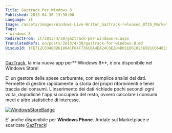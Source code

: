 ```yaml
---
Title: Gaztrack Per Windows 8
Published: 2013-04-30 13:30:00
Language: it
Image: /assets/images/Windows-Live-Writer_GazTrack-released_8735_MarketPlace_TileIcon_3_100x100.jpg
Tags:
- windows 8
RedirectFrom: it/2013/4/30/gaztrack-per-windows-8.aspx
TranslatedRefs: en/posts/2013/4/30/gaztrack-for-windows-8.md
DisqusId: 1FE712C034B0D6186ACF04F736CBA4EA24C6E2D4D6EED610256581C6648EDB34
---
```

<a href="http://apps.microsoft.com/windows/app/gaztrack/eceb7138-50de-404d-94cb-474d86544720" target="_blank">GazTrack</a>, la mia nuova app per<span>** Windows 8**, è ora disponibile nel </span> Windows Store!

E' un gestore delle spese carburante, con semplice analisi dei dati. Permette di gestire rapidamente la storia dei propri rifornimenti e tener traccia dei consumi. L'inserimento dei dati richiede pochi secondi ogni volta, dopodiché l'app si occuperà del resto, ovvero calcolare i consumi medi e altre statistiche di interesse.

<a href="http://apps.microsoft.com/windows/app/gaztrack/eceb7138-50de-404d-94cb-474d86544720" target="_blank">![WindowsStoreBadge](/assets/images/winstore_badge_200x64.jpg)</a>

E' anche disponibile per **Windows Phone**. Andate sul Marketplace e scaricate <a href="http://windowsphone.com/s?appid=a783aac4-7fee-4370-b8cd-073137b1ff5d" target="_blank">GazTrack</a>!